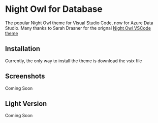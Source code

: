 # Night Owl for Database 
The popular Night Owl theme for Visual Studio Code, now for Azure Data Studio. Many thanks to Sarah Drasner for the orignal <a href="https://github.com/sdras/night-owl-vscode-theme">Night Owl VSCode theme</a>

##  Installation
Currently, the only way to install the theme is download the vsix file


## Screenshots
Coming Soon

## Light Version
Coming Soon